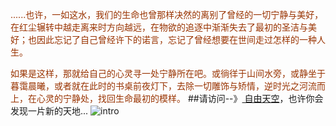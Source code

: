 <font color="#993300"> ......也许，一如这水，我们的生命也曾那样决然的离别了曾经的一切宁静与美好，在红尘辗转中越走离来时方向越远，在物欲的追逐中渐渐失去了最初的圣洁与美好；也因此忘记了自己曾经许下的诺言，忘记了曾经想要在世间走过怎样的一种人生。

如果是这样，那就给自己的心灵寻一处宁静所在吧。或徜徉于山间水旁，或静坐于暮霭晨曦，或者就在此时的书桌前夜灯下，去除一切雕饰与矫情，逆时光之河流而上，在心灵的宁静处，找回生命最初的模样。</font>
##请访问--》<a href="http://freesky.olife.org/" target="_blank"> 自由天空</a>，也许你会发现一片新的天地...
![intro](https://cloud.githubusercontent.com/assets/6301435/18159104/b46b5600-7059-11e6-8d82-481c37c88fa4.jpg)
